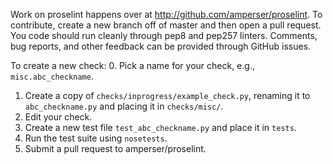 Work on proselint happens over at http://github.com/amperser/proselint. To contribute, create a new branch off of master and then open a pull request. You code should run cleanly through pep8 and pep257 linters. Comments, bug reports, and other feedback can be provided through GitHub issues.

To create a new check:
0. Pick a name for your check, e.g., `misc.abc_checkname`.
1. Create a copy of `checks/inprogress/example_check.py`, renaming it to `abc_checkname.py` and placing it in `checks/misc/`.
2. Edit your check.
3. Create a new test file `test_abc_checkname.py` and place it in `tests`.
4. Run the test suite using `nosetests`.
5. Submit a pull request to amperser/proselint.
